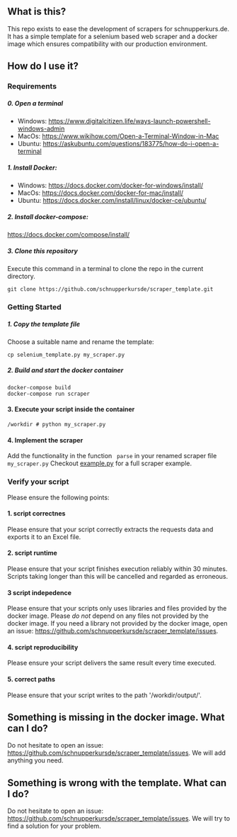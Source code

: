 ## What is this?

This repo exists to ease the development of scrapers for schnupperkurs.de.
It has a simple template for a selenium based web scraper and a docker image
which ensures compatibility with our production environment.

## How do I use it?

### Requirements

##### 0. Open a terminal
* Windows: https://www.digitalcitizen.life/ways-launch-powershell-windows-admin
* MacOs: https://www.wikihow.com/Open-a-Terminal-Window-in-Mac
* Ubuntu: https://askubuntu.com/questions/183775/how-do-i-open-a-terminal

##### 1. Install Docker:
* Windows: https://docs.docker.com/docker-for-windows/install/
* MacOs: https://docs.docker.com/docker-for-mac/install/
* Ubuntu: https://docs.docker.com/install/linux/docker-ce/ubuntu/

##### 2. Install docker-compose:
https://docs.docker.com/compose/install/

##### 3. Clone this repository
Execute this command in a terminal to clone the repo in the current directory.

```
git clone https://github.com/schnupperkursde/scraper_template.git
```

### Getting Started

##### 1. Copy the template file
Choose a suitable name and rename the template:
```
cp selenium_template.py my_scraper.py
```

##### 2. Build and start the docker container

```
docker-compose build
docker-compose run scraper
```
#### 3. Execute your script inside the container
```
/workdir # python my_scraper.py
```

#### 4. Implement the scraper
Add the functionality in the function ``` parse``` in your renamed scraper file ```my_scraper.py```
Checkout [example.py](https://github.com/schnupperkursde/scraper_template/blob/master/example.py) for a full scraper example.

### Verify your script
Please ensure the following points:
#### 1. script correctnes
Please ensure that your script correctly extracts the requests data and exports it to an Excel file.
#### 2. script runtime
Please ensure that your script finishes execution reliably within 30 minutes. Scripts taking longer than this will be
cancelled and regarded as erroneous.
#### 3 script indepedence
Please ensure that your scripts only uses libraries and files provided by the docker image.
Please *do not* depend on any files not provided by the docker image.
If you need a library not provided by the docker image, open an issue: https://github.com/schnupperkursde/scraper_template/issues.
#### 4. script reproducibility
Please ensure your script delivers the same result every time executed.
#### 5. correct paths
Please ensure that your script writes to the path '/workdir/output/'. 

## Something is missing in the docker image. What can I do?
Do not hesitate to open an issue: https://github.com/schnupperkursde/scraper_template/issues. 
We will add anything you need.
## Something is wrong with the template. What can I do?
Do not hesitate to open an issue: https://github.com/schnupperkursde/scraper_template/issues. 
We will try to find a solution for your problem.
